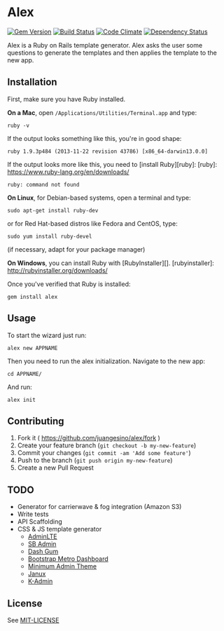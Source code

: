# Alex

[![Gem Version](https://badge.fury.io/rb/alex.svg)](https://badge.fury.io/rb/alex)
[![Build Status](https://travis-ci.org/juangesino/alex.svg?branch=master)](https://travis-ci.org/juangesino/alex)
[![Code Climate](https://codeclimate.com/github/juangesino/alex/badges/gpa.svg)](https://codeclimate.com/github/juangesino/alex)
[![Dependency Status](https://gemnasium.com/juangesino/alex.svg)](https://gemnasium.com/juangesino/alex)

Alex is a Ruby on Rails template generator. Alex asks the user some questions to generate the templates and then applies the template to the new app.

## Installation
First, make sure you have Ruby installed.

**On a Mac**, open `/Applications/Utilities/Terminal.app` and type:

    ruby -v

If the output looks something like this, you're in good shape:

    ruby 1.9.3p484 (2013-11-22 revision 43786) [x86_64-darwin13.0.0]

If the output looks more like this, you need to [install Ruby][ruby]:
[ruby]: https://www.ruby-lang.org/en/downloads/

    ruby: command not found

**On Linux**, for Debian-based systems, open a terminal and type:

    sudo apt-get install ruby-dev

or for Red Hat-based distros like Fedora and CentOS, type:

    sudo yum install ruby-devel

(if necessary, adapt for your package manager)

**On Windows**, you can install Ruby with [RubyInstaller][].
[rubyinstaller]: http://rubyinstaller.org/downloads/

Once you've verified that Ruby is installed:

    gem install alex

## Usage

To start the wizard just run:

    alex new APPNAME


Then you need to run the alex initialization. Navigate to the new app:

    cd APPNAME/

And run:


    alex init



## Contributing

1. Fork it ( https://github.com/juangesino/alex/fork )
2. Create your feature branch (`git checkout -b my-new-feature`)
3. Commit your changes (`git commit -am 'Add some feature'`)
4. Push to the branch (`git push origin my-new-feature`)
5. Create a new Pull Request

## TODO

 - Generator for carrierwave & fog integration (Amazon S3)
 - Write tests
 - API Scaffolding
 - CSS & JS template generator
    - [AdminLTE](https://almsaeedstudio.com/)
    - [SB Admin](http://startbootstrap.com/template-overviews/sb-admin/)
    - [Dash Gum](http://blacktie.co/2014/07/dashgum-free-dashboard/)
    - [Bootstrap Metro Dashboard](https://github.com/jiji262/Bootstrap_Metro_Dashboard)
    - [Minimum Admin Theme](http://www.bootstrapzero.com/bootstrap-template/akivaron-miminium-theme)
    - [Janux](http://www.bootstrapzero.com/bootstrap-template/janux-free-responsive-admin-dashboard-template)
    - [K-Admin](http://www.bootstrapzero.com/bootstrap-template/kadmin-free-responsive-admin-dashboard-template)

## License

See [MIT-LICENSE](https://github.com/juangesino/alex/blob/master/LICENSE.txt)
